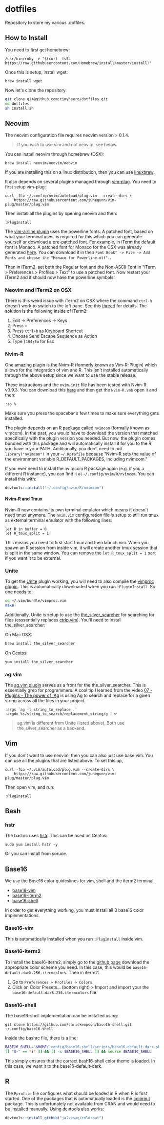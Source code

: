 # dotfiles

Repository to store my various .dotfiles. 

## How to Install

You need to first get homebrew:

```
/usr/bin/ruby -e "$(curl -fsSL https://raw.githubusercontent.com/Homebrew/install/master/install)"
```

Once this is setup, install wget:

```
brew install wget
```

Now let's clone the repository:

```bash
git clone git@github.com:tinyheero/dotfiles.git
cd dotfiles
sh install.sh
```

## Neovim

The neovim configuration file requires neovim version > 0.1.4. 

> If you wish to use vim and not neovim, see below.

You can install neovim through homebrew (OSX): 

```{bash}
brew install neovim/neovim/neovim
```

If you are installing this on a linux distribution, then you can use [linuxbrew](http://linuxbrew.sh/). 

It also depends on several plugins managed through [vim-plug](https://github.com/junegunn/vim-plug). You need to first setup vim-plug:

```{bash}
curl -fLo ~/.config/nvim/autoload/plug.vim --create-dirs \
    https://raw.githubusercontent.com/junegunn/vim-plug/master/plug.vim
```

Then install all the plugins by opening neovim and then:

```
:PlugInstall
```

The [vim-airline plugin](https://github.com/vim-airline/vim-airline) uses the powerline fonts. A patched font, based on what your terminal uses, is required for this which you can generate yourself or download a [pre-patched font](https://github.com/powerline/fonts). For example, in iTerm the default font is Monaco. A patched font for Monaco for the OSX was already generated [here](https://gist.github.com/baopham/1838072#file-monaco-powerline-otf). You can download it in then `Font Book" -> File -> Add Fonts and choose the "Monaco for Powerline.otf".`. 

Then in iTerm2, set both the Regular font and the Non-ASCII Font in "iTerm > Preferences > Profiles > Text" to use a patched font. Now restart your iTerm2 and it should now have the powerline symbols!

### Neovim and iTerm2 on OSX

There is this weird issue with iTerm2 on OSX where the command `ctrl-h` doesn't work to switch to the left pane. See this [thread](https://github.com/neovim/neovim/issues/2048) for details. The solution is the following inside of iTerm2:

1. Edit -> Preferences -> Keys
1. Press `+`
1. Press `Ctrl+h` as Keyboard Shortcut
1. Choose Send Escape Sequence as Action
1. Type `[104;5u` for Esc

### Nvim-R

One amazing plugin is the Nvim-R (formerly known as Vim-R-Plugin) which allows for the integration of vim and R. This isn't installed automatically through the above setup since we want to use the stable release. 

These instructions and the `nvim.init` file has been tested with Nvim-R v0.9.3. You can download this [here](http://www.vim.org/scripts/script.php?script_id=2628) and then get the `Nvim-R.vmb` open it and then:

```
:so %
```

Make sure you press the spacebar a few times to make sure everything gets installed. 

The plugin depends on an R package called `nvimcom` (formally known as vimcom). In the past, you would have to download the version that matched specifically with the plugin version you needed. But now, the plugin comes bundled with this package and will automatically install it for you to the R you have in your PATH. Additionally, you don't need to put `library("nvimcom")` in your `~/.Rprofile` because "Nvim-R sets the value of the environment variable R_DEFAULT_PACKAGES, including nvimcom."

If you ever need to install the nvimcom R package again (e.g. if you a different R instance), you can find it at `~/.config/nvim/R/nvimcom`. You can install this with:

```r
devtools::install("~/.config/nvim/R/nvimcom")
```

#### Nvim-R and Tmux

Nvim-R now contains its own terminal emulator which means it doesn't need tmux anymore. The `nvim.vim` configuration file is setup to still run tmux as external terminal emulator with the following lines:

```
let R_in_buffer = 0
let R_tmux_split = 1
```

This means you need to first start tmux and then launch vim. When you spawn an R session from inside vim, it will create another tmux session that is split in the same window. You can remove the `let R_tmux_split = 1` part if you want it to be external.

### Unite

To get the [Unite](https://github.com/Shougo/unite.vim) plugin working, you will need to also compile the [vimproc plugin](https://github.com/Shougo/vimproc.vim). This is automatically downloaded when you run `:PluginInstall`. So one needs to:

```bash
cd ~/.vim/bundle/vimproc.vim
make
```

Additionally, Unite is setup to use the [the_silver_searcher](https://github.com/ggreer/the_silver_searcher) for searching for files (esssentially replaces [ctrlp.vim](https://github.com/ctrlpvim/ctrlp.vim)). You'll need to install the_silver_searcher:

On Mac OSX:

```bash
brew install the_silver_searcher
```

On Centos:

```bash
yum install the_silver_searcher
```

### ag.vim

The [ag.vim plugin](https://github.com/rking/ag.vim) serves as a front for the the_silver_searcher. This is essentially grep for programmers. A cool tip I learned from the video [07 - Plugins - The power of :Ag](https://www.youtube.com/watch?v=XzN4h4dj4cE) is using Ag to search and replace for a given string across all the files in your project.

```
:args `ag -l string_to_replace .`
:argdo %s/string_to_search/replacement_string/g | w
```

> ag.vim is different from Unite (listed above). Both use the_silver_searcher as a backend.

## Vim

If you don't want to use neovim, then you can also just use base vim. You can use all the plugins that are listed above. To set this up,

```
curl -fLo ~/.vim/autoload/plug.vim --create-dirs \
    https://raw.githubusercontent.com/junegunn/vim-plug/master/plug.vim
```

Then open vim, and run:

```
:PlugInstall
```

## Bash

### hstr

The bashrc uses [hstr](https://github.com/dvorka/hstr). This can be used on Centos:

```
sudo yum install hstr -y
```

Or you can install from soruce.

## Base16

We use the Base16 color guideslines for vim, shell and the iterm2 terminal.

* [base16-vim](https://github.com/chriskempson/base16-vim)
* [base16-iterm2](https://github.com/chriskempson/base16-iterm2)
* [base16-shell](https://github.com/chriskempson/base16-shell)

In order to get everything working, you must install all 3 base16 color implementations.

### Base16-vim

This is automatically installed when you run `:PlugInstall` inside vim.

### Base16-iterm2

To install the base16-iterm2, simply go to the [github page](https://github.com/chriskempson/base16-iterm2) download the appropriate color scheme you need. In this case, this would be `base16-default.dark.256.itermcolors`. Then in iterm2:

1. Go to `Preferences > Profiles > Colors` 
2. Click on Color Presets... (bottom right) > Import and import your the `base16-default.dark.256.itermcolors` file.

### Base16-shell

The base16-shell implementation can be installed using:

```
git clone https://github.com/chriskempson/base16-shell.git ~/.config/base16-shell
```

Inside the bashrc file, there is a line:

```bash
BASE16_SHELL="$HOME/.config/base16-shell/scripts/base16-default-dark.sh"
[[ "$-" == *i* ]] && [[ -s $BASE16_SHELL ]] && source $BASE16_SHELL
```

This simply ensures that the correct bash16-shell color theme is loaded. In this case, we want it to the base16-default-dark.

## R

The `Rprofile` file configures what should be loaded in R when R is first started. One of the packages that is automatically loaded is the [colorout](https://github.com/jalvesaq/colorout) package. This is unfortunately not available from CRAN and would need to be installed manually. Using devtools also works:

```r
devtools::install_github("jalvesaq/colorout")
```
